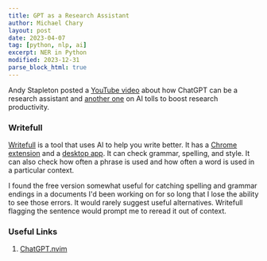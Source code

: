 ```yaml
---
title: GPT as a Research Assistant
author: Michael Chary
layout: post
date: 2023-04-07
tag: [python, nlp, ai]
excerpt: NER in Python
modified: 2023-12-31
parse_block_html: true
---
```


Andy Stapleton posted a [YouTube video](https://www.youtube.com/watch?v=2936_Y80nUk&ab_channel=AndyStapleton) about how ChatGPT can be a research assistant and [another one](https://www.youtube.com/watch?v=3d6c-8LGX8k&ab_channel=AndyStapleton) on AI tolls to boost research productivity.

### Writefull

[Writefull](https://writefull.com/) is a tool that uses AI to help you write better. It has a [Chrome extension](https://chrome.google.com/webstore/detail/writefull/oknhllbdbololgmmmmkompgnbgbnhfjb?hl=en) and a [desktop app](https://writefull.com/download/). It can check grammar, spelling, and style. It can also check how often a phrase is used and how often a word is used in a particular context.

I found the free version somewhat useful for catching spelling and grammar endings in a documents I'd been working on for so long that I lose the ability to see those errors. It would rarely suggest useful alternatives. Writefull flagging the sentence would prompt me to reread it out of context.

### Useful Links

1. [ChatGPT.nvim](https://github.com/jackMort/ChatGPT.nvim)

